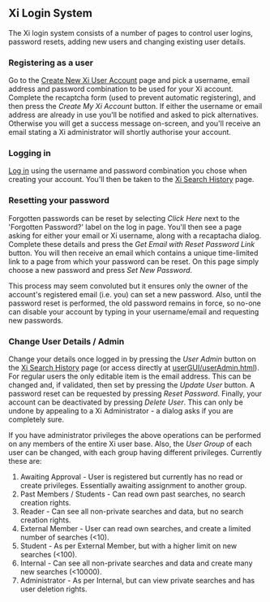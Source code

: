 ## Xi Login System ##

The Xi login system consists of a number of pages to control user logins, password resets, adding new users and changing existing user details.

### Registering as a user ###

Go to the [Create New Xi User Account](/userGUI/userReg.html) page and pick a username, email address and password combination to be used for your Xi account. Complete the recaptcha form (used to prevent automatic registering), and then press the *Create My Xi Account* button. If either the username or email address are already in use you'll be notified and asked to pick alternatives. Otherwise you will get a success message on-screen, and you'll receive an email stating a Xi administrator will shortly authorise your account.

### Logging in ###
[Log in](/userGUI/userLogin.html) using the username and password combination you chose when creating your account. You'll then be taken to the [Xi Search History](../history/history.html) page.

### Resetting your password ###
Forgotten passwords can be reset by selecting *Click Here* next to the 'Forgotten Password?' label on the log in page. You'll then see a page asking for either your email or Xi username, along with a recaptacha dialog. Complete these details and press the *Get Email with Reset Password Link* button. You will then receive an email which contains a unique time-limited link to a page from which your password can be reset. On this page simply choose a new password and press *Set New Password*.

This process may seem convoluted but it ensures only the owner of the account's registered email (i.e. you) can set a new password. Also, until the password reset is performed, the old password remains in force, so no-one can disable your account by typing in your username/email and requesting new passwords.

### Change User Details / Admin ###

Change your details once logged in by pressing the *User Admin* button on the [Xi Search History](../history/history.html) page (or access directly at [userGUI/userAdmin.html](/userGUI/userAdmin.html)). For regular users the only editable item is the email address. This can be changed and, if validated, then set by pressing the *Update User* button. A password reset can be requested by pressing *Reset Password*. Finally, your account can be deactivated by pressing *Delete User*. This can only be undone by appealing to a Xi Administrator - a dialog asks if you are completely sure.

If you have administrator privileges the above operations can be performed on any members of the entire Xi user base. Also, the *User Group* of each user can be changed, with each group having different privileges. Currently these are:

1. Awaiting Approval - User is registered but currently has no read or create privileges. Essentially awaiting assignment to another group.
2. Past Members / Students - Can read own past searches, no search creation rights.
3. Reader - Can see all non-private searches and data, but no search creation rights.
4. External Member - User can read own searches, and create a limited number of searches (<10).
5. Student - As per External Member, but with a higher limit on new searches (<100).
6. Internal - Can see all non-private searches and data and create many new searches (<10000).
7. Administrator - As per Internal, but can view private searches and has user deletion rights.
